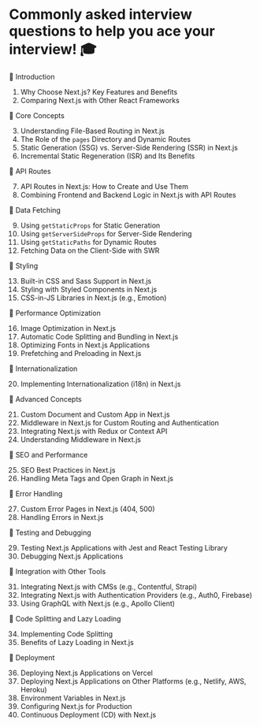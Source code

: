 # Commonly asked interview questions to help you ace your interview! 🎓

🔹 Introduction 
1. Why Choose Next.js? Key Features and Benefits
2. Comparing Next.js with Other React Frameworks

🔹 Core Concepts

3. Understanding File-Based Routing in Next.js
4. The Role of the `pages` Directory and Dynamic Routes
5. Static Generation (SSG) vs. Server-Side Rendering (SSR) in Next.js
6. Incremental Static Regeneration (ISR) and Its Benefits

🔹 API Routes

7. API Routes in Next.js: How to Create and Use Them
8. Combining Frontend and Backend Logic in Next.js with API Routes

🔹 Data Fetching

9. Using `getStaticProps` for Static Generation
10. Using `getServerSideProps` for Server-Side Rendering
11. Using `getStaticPaths` for Dynamic Routes
12. Fetching Data on the Client-Side with SWR

🔹 Styling

13. Built-in CSS and Sass Support in Next.js
14. Styling with Styled Components in Next.js
15. CSS-in-JS Libraries in Next.js (e.g., Emotion)

🔹 Performance Optimization

16. Image Optimization in Next.js
17. Automatic Code Splitting and Bundling in Next.js
18. Optimizing Fonts in Next.js Applications
19. Prefetching and Preloading in Next.js

🔹 Internationalization

20. Implementing Internationalization (i18n) in Next.js

🔹 Advanced Concepts

21. Custom Document and Custom App in Next.js
22. Middleware in Next.js for Custom Routing and Authentication
23. Integrating Next.js with Redux or Context API
24. Understanding Middleware in Next.js

🔹 SEO and Performance

25. SEO Best Practices in Next.js
26. Handling Meta Tags and Open Graph in Next.js

🔹 Error Handling

27. Custom Error Pages in Next.js (404, 500)
28. Handling Errors in Next.js

🔹 Testing and Debugging

29. Testing Next.js Applications with Jest and React Testing Library
30. Debugging Next.js Applications

🔹 Integration with Other Tools

31. Integrating Next.js with CMSs (e.g., Contentful, Strapi)
32. Integrating Next.js with Authentication Providers (e.g., Auth0, Firebase)
33. Using GraphQL with Next.js (e.g., Apollo Client)

🔹 Code Splitting and Lazy Loading

34. Implementing Code Splitting
35. Benefits of Lazy Loading in Next.js

🔹 Deployment

36. Deploying Next.js Applications on Vercel
37. Deploying Next.js Applications on Other Platforms (e.g., Netlify, AWS, Heroku)
38. Environment Variables in Next.js
39. Configuring Next.js for Production
40. Continuous Deployment (CD) with Next.js